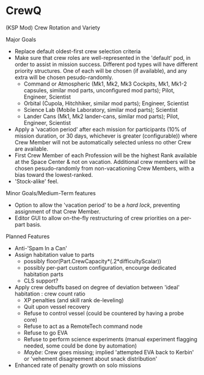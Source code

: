 # CrewQ
(KSP Mod) Crew Rotation and Variety

Major Goals
* Replace default oldest-first crew selection criteria
* Make sure that crew roles are well-represented in the 'default' pod, in order to assist in mission success. Different pod types will have different priority structures. One of each will be chosen (if available), and any extra will be chosen pesudo-randomly.
  * Command or Atmospheric (Mk1, Mk2, Mk3 Cockpits, Mk1, Mk1-2 capsules, similar mod parts, unconfigured mod parts); Pilot, Engineer, Scientist
  * Orbital (Cupola, Hitchhiker, similar mod parts); Engineer, Scientist
  * Science Lab (Mobile Laboratory, similar mod parts); Scientist
  * Lander Cans (Mk1, Mk2 lander-cans, similar mod parts); Pilot, Engineer, Scientist
* Apply a 'vacation period' after each mission for participants (10% of mission duration, or 30 days, whichever is greater (configurable)) where Crew Member will not be automatically selected unless no other Crew are available.
* First Crew Member of each Profession will be the highest Rank available at the Space Center & not on vacation. Additional crew members will be chosen pesudo-randomly from non-vacationing Crew Members, with a bias toward the lowest-ranked.
* 'Stock-alike' feel. 

Minor Goals/Medium-Term features
* Option to allow the 'vacation period' to be a *hard lock*, preventing assignment of that Crew Member.
* Editor GUI to allow on-the-fly restructuring of crew priorities on a per-part basis.

Planned Features
* Anti-'Spam In a Can'
 * Assign habitation value to parts
   * possibly floor(Part.CrewCapacity*(.2*difficultyScalar))
   * possibly per-part custom configuration, encourge dedicated habitation parts
   * CLS support?
 * Apply crew debuffs based on degree of deviation between 'ideal' habitation : crew count ratio
   * XP penalties (and skill rank de-leveling)
   * Quit upon vessel recovery
   * Refuse to control vessel (could be countered by having a probe core)
   * Refuse to act as a RemoteTech command node
   * Refuse to go EVA
   * Refuse to perform science experiments (manual experiment flagging needed, some could be done by automation)
   * _Maybe_: Crew goes missing; implied 'attempted EVA back to Kerbin' or 'vehement disagreement about snack distribution'
 * Enhanced rate of penalty growth on solo missions
